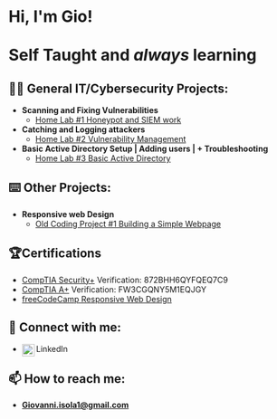 <h1>Hi, I'm Gio! <br/><br/>Self Taught and <i>always</i> learning</h1>

<h2>👨‍💻 General IT/Cybersecurity Projects:</h2>

- <b>Scanning and Fixing Vulnerabilities</b>
  - [Home Lab #1 Honeypot and SIEM work](https://github.com/gioisola/Catching-and-Logging-Attackers)
- <b>Catching and Logging attackers</b>
  - [Home Lab #2 Vulnerability Management](https://github.com/gioisola/Vulnerability-Management)
- <b>Basic Active Directory Setup | Adding users | + Troubleshooting</b>
  - [Home Lab #3 Basic Active Directory](https://github.com/gioisola/Basic-Active-Directory-Use)

<h2>⌨️ Other Projects:</h2>

- <b>Responsive web Design</b>
  - [Old Coding Project #1 Building a Simple Webpage](https://github.com/gioisola/Build-a-Personal-Portfolio-Webpage)

<h2>🏆Certifications</h2>

- [CompTIA Security+](http://verify.CompTIA.org) Verification: 872BHH6QYFQEQ7C9
- [CompTIA A+](http://verify.CompTIA.org) Verification: FW3CGQNY5M1EQJGY
- [freeCodeCamp Responsive Web Design](https://www.freecodecamp.org/certification/Isolagio/responsive-web-design)

<h2> 🤳 Connect with me:</h2>

- LinkedIn
[<img align="left" alt="JoshMadakor | LinkedIn" width="22px" src="https://static.vecteezy.com/system/resources/previews/016/716/470/non_2x/linkedin-icon-free-png.png" />][linkedin]

[linkedin]: https://www.linkedin.com/in/giovanni-isola-566243232 

<h2>📫 How to reach me:</h2> 

- <b>Giovanni.isola1@gmail.com</b>

<!--
Here are some ideas to get you started:

- 🔭 I’m currently working on ...
- 🌱 I’m currently learning ...
- 👯 I’m looking to collaborate on ...
- 🤔 I’m looking for help with ...
- 💬 Ask me about ...
- 📫 How to reach me: ...
- 😄 Pronouns: ...
- ⚡ Fun fact: ...
-->
